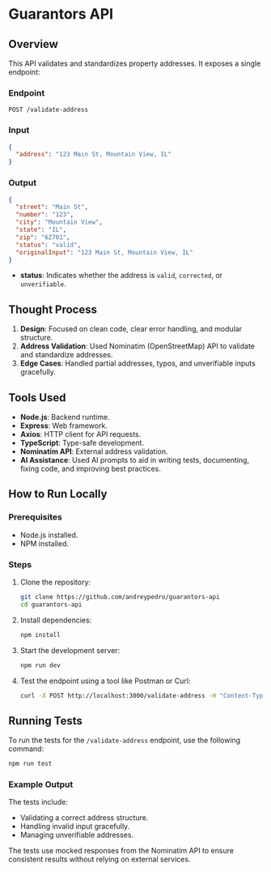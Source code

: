 # Guarantors API

## Overview

This API validates and standardizes property addresses. It exposes a single endpoint:

### Endpoint

`POST /validate-address`

### Input

```json
{
  "address": "123 Main St, Mountain View, IL"
}
```

### Output

```json
{
  "street": "Main St",
  "number": "123",
  "city": "Mountain View",
  "state": "IL",
  "zip": "62701",
  "status": "valid",
  "originalInput": "123 Main St, Mountain View, IL"
}
```

- **status**: Indicates whether the address is `valid`, `corrected`, or `unverifiable`.

## Thought Process

1. **Design**: Focused on clean code, clear error handling, and modular structure.
2. **Address Validation**: Used Nominatim (OpenStreetMap) API to validate and standardize addresses.
3. **Edge Cases**: Handled partial addresses, typos, and unverifiable inputs gracefully.

## Tools Used

- **Node.js**: Backend runtime.
- **Express**: Web framework.
- **Axios**: HTTP client for API requests.
- **TypeScript**: Type-safe development.
- **Nominatim API**: External address validation.
- **AI Assistance**: Used AI prompts to aid in writing tests, documenting, fixing code, and improving best practices.

## How to Run Locally

### Prerequisites

- Node.js installed.
- NPM installed.

### Steps

1. Clone the repository:

   ```bash
   git clone https://github.com/andreypedro/guarantors-api
   cd guarantors-api
   ```

2. Install dependencies:

   ```bash
   npm install
   ```

3. Start the development server:

   ```bash
   npm run dev
   ```

4. Test the endpoint using a tool like Postman or Curl:
   ```bash
   curl -X POST http://localhost:3000/validate-address -H "Content-Type: application/json" -d '{"address": "1600 Amphitheatre Parkway, Mountain View, CA"}'
   ```

## Running Tests

To run the tests for the `/validate-address` endpoint, use the following command:

```bash
npm run test
```

### Example Output

The tests include:

- Validating a correct address structure.
- Handling invalid input gracefully.
- Managing unverifiable addresses.

The tests use mocked responses from the Nominatim API to ensure consistent results without relying on external services.
